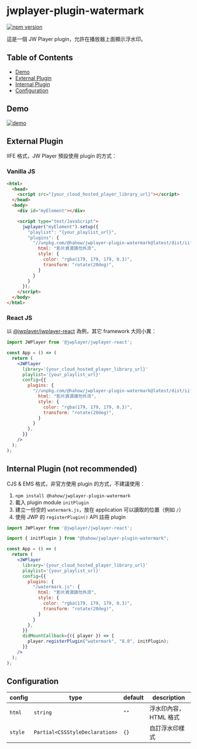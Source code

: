 # jwplayer-plugin-watermark

[![npm version](https://badge.fury.io/js/@hahow%2Fjwplayer-plugin-watermark.svg)](https://badge.fury.io/js/@hahow%2Fjwplayer-plugin-watermark)

這是一個 JW Player plugin，允許在播放器上面顯示浮水印。

## Table of Contents

- [Demo](#demo)
- [External Plugin](#external-plugin)
- [Internal Plugin](#internal-plugin-not-recommended)
- [Configuration](#configuration)

## Demo

[![demo](https://user-images.githubusercontent.com/559351/189577663-e181630e-c9f8-4095-a833-5b7b6f57d198.png)](https://hahow.github.io/jwplayer-plugins/?path=/docs/watermark--watermark)

## External Plugin

IIFE 格式，JW Player 預設使用 plugin 的方式：

### Vanilla JS

```html
<html>
  <head>
    <script src="{your_cloud_hosted_player_library_url}"></script>
  </head>
  <body>
    <div id="myElement"></div>

    <script type="text/JavaScript">
      jwplayer("myElement").setup({
        "playlist": "{your_playlist_url}",
        "plugins": {
          "//unpkg.com/@hahow/jwplayer-plugin-watermark@latest/dist/iife/watermark.js": {
            html: "影片資源請勿外流",
            style: {
              color: "rgba(179, 179, 179, 0.3)",
              transform: "rotate(20deg)",
            }
          }
        }
      });
    </script>
  </body>
</html>
```

### React JS

以 [@jwplayer/jwplayer-react](https://github.com/jwplayer/jwplayer-react) 為例，其它 framework 大同小異：

```jsx
import JWPlayer from '@jwplayer/jwplayer-react';

const App = () => (
  return (
    <JWPlayer
      library='{your_cloud_hosted_player_library_url}'
      playlist='{your_playlist_url}'
      config={{
        plugins: {
          "//unpkg.com/@hahow/jwplayer-plugin-watermark@latest/dist/iife/watermark.js": {
            html: "影片資源請勿外流",
            style: {
              color: "rgba(179, 179, 179, 0.3)",
              transform: "rotate(20deg)",
            }
          }
        },
      }}
    />
  );
);
```

## Internal Plugin (not recommended)

CJS & EMS 格式，非官方使用 plugin 的方式，不建議使用：

1. `npm install @hahow/jwplayer-plugin-watermark`
1. 載入 plugin module `initPlugin`
1. 建立一份空的 `watermark.js`，放在 application 可以讀取的位置（例如 `/`）
1. 使用 JWP 的 `registerPlugin()` API 註冊 plugin

```jsx
import JWPlayer from '@jwplayer/jwplayer-react';

import { initPlugin } from "@hahow/jwplayer-plugin-watermark";

const App = () => (
  return (
    <JWPlayer
      library='{your_cloud_hosted_player_library_url}'
      playlist='{your_playlist_url}'
      config={{
        plugins: {
          "/watermark.js": {
            html: "影片資源請勿外流",
            style: {
              color: "rgba(179, 179, 179, 0.3)",
              transform: "rotate(20deg)",
            }
          }
        },
      }}
      didMountCallback={({ player }) => {
        player.registerPlugin("watermark", "8.0", initPlugin);
      }}
    />
  );
);
```

## Configuration

| config  | type                           | default | description           |
| ------- | ------------------------------ | ------- | --------------------- |
| `html`  | `string`                       | `""`    | 浮水印內容，HTML 格式 |
| `style` | `Partial<CSSStyleDeclaration>` | `{}`    | 自訂浮水印樣式        |
